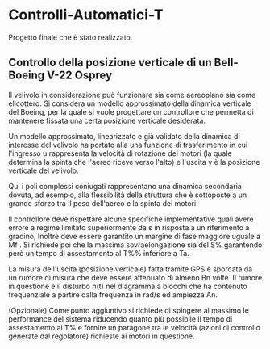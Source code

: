# Controlli-Automatici-T

Progetto finale che è stato realizzato.

## Controllo della posizione verticale di un Bell-Boeing V-22 Osprey

Il velivolo in considerazione può funzionare sia come aereoplano sia come elicottero. Si considera un modello approssimato della dinamica verticale del Boeing, per la quale si vuole progettare un controllore che permetta di mantenere fissata una certa posizione verticale desiderata.

Un modello approssimato, linearizzato e già validato della dinamica di interesse del velivolo ha portato alla una funzione di trasferimento in cui l'ingresso u rappresenta la velocità di rotazione dei motori (la quale determina la spinta che l'aereo riceve verso l'alto) e l'uscita y è la posizione verticale del velivolo.

Qui i poli complessi coniugati rappresentano una dinamica secondaria dovuta, ad esempio, alla flessibilità della struttura che è sottoposte a un grande sforzo tra il peso dell'aereo e la spinta dei motori.

Il controllore deve rispettare alcune specifiche implementative quali avere errore a regime limitato superiormente da ε in risposta a un riferimento a gradino, Inoltre deve essere garantito un margine di fase maggiore uguale a Mf . Si richiede poi che la massima sovraelongazione sia del S% garantendo però un tempo
di assestamento al T%% inferiore a Ta.

La misura dell'uscita (posizione verticale) fatta tramite GPS è sporcata da un rumore di misura che deve essere attenuato di almeno Bn volte. Il rumore in questione è il disturbo n(t) nel diagramma a blocchi che ha contenuto frequenziale a partire dalla frequenza in rad/s ed ampiezza An.

(Opzionale) Come punto aggiuntivo si richiede di spingere al massimo le performance del sistema riducendo quanto più possibile il tempo di assestamento al T% e fornire un paragone tra le velocità (azioni di controllo generate dal regolatore) richieste ai motori in questione.
